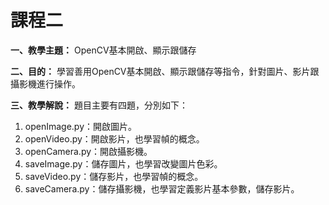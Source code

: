 # 課程二

**一、教學主題：** OpenCV基本開啟、顯示跟儲存
	
**二、目的：** 學習善用OpenCV基本開啟、顯示跟儲存等指令，針對圖片、影片跟攝影機進行操作。

**三、教學解說：** 題目主要有四題，分別如下：
1. openImage.py：開啟圖片。
2. openVideo.py：開啟影片，也學習幀的概念。
3. openCamera.py：開啟攝影機。
4. saveImage.py：儲存圖片，也學習改變圖片色彩。
5. saveVideo.py：儲存影片，也學習幀的概念。
6. saveCamera.py：儲存攝影機，也學習定義影片基本參數，儲存影片。
